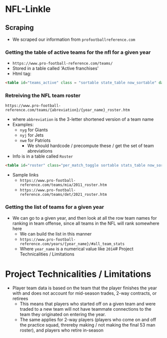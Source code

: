 # NFL-Linkle
## Scraping 
- We scraped our information from `profootballreference.com` 
### Getting the table of active teams for the nfl for a given year
- `https://www.pro-football-reference.com/teams/`
- Stored in a table called 'Active franchises'
- Html tag: 
```html
<table id="teams_active" class = "sortable state_table now_sortable" data-cols-to-freeze=",1">
```
### Retreiving the NFL team roster
`https://www.pro-football-reference.com/teams/{abreviation}/{year_name}_roster.htm`
- where `abbreviation` is the 3-letter shortened version of a team name
- Examples:
	- `nyg` for Giants
	- `nyj` for Jets
	- `nwe` for Patriots
		- We should hardcode / precompute these / get the set of team abreviations
-  Info is in a table called `Roster`
```html
<table id="roster" class="per_match_toggle sortable stats_table now_sortable sticky_table eq2 re2 le2"  data-cols-to-freeze=",2">
```
- Sample links
	- `https://www.pro-football-reference.com/teams/mia/2011_roster.htm`
	- `https://www.pro-football-reference.com/teams/det/2021_roster.htm`
### Getting the list of teams for a given year 
- We can go to a given year, and then look at all the row team names for ranking in team offense, since all teams in the NFL will rank somewhere here 
	- We can build the list in this manner 
	- `https://www.pro-football-reference.com/years/{year_name}/#all_team_stats`
	- Where `year_name` is a numerical value like `2014`# Project Technicalities / Limitations
# Project Technicalities / Limitations
- Player team data is based on the team that the player finishes the year with and does not account for mid-season trades, 2-way contracts, or retirees
	- This means that players who started off on a given team and were traded to a new team will not have teammate connections to the team they originated on entering the year. 
	- The same applies for 2-way players (players who come on and off the practice squad, threreby making / not making the final 53 man roster), and players who retire in-season 


